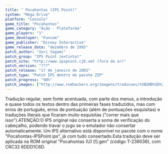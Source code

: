 ```yaml
---
title: " Pocahontas (IPS Point)"
system: "Mega Drive"
platform: "Console"
game_title: "Pocahontas"
game_category: "Ação - Plataforma"
game_players: "1"
game_developer: "Funcom"
game_publisher: "Disney Interactive"
game_release_date: "dezembro de 1995"
patch_author: "Iori Yagami"
patch_group: "IPS Point (extinto)"
patch_site: "http://www.ipspoint.cjb.net (fora do ar)"
patch_version: "???"
patch_release: "17 de janeiro de 2003"
patch_type: "Patch IPS dentro de pacote ZIP"
patch_progress: "98%"
patch_images: ["http://www.romhackers.org/imagens/traducoes/%5BSMD%5D%20Pocahontas%20-%20IPS%20Point%20-%201.png","http://www.romhackers.org/imagens/traducoes/%5BSMD%5D%20Pocahontas%20-%20IPS%20Point%20-%202.png","http://www.romhackers.org/imagens/traducoes/%5BSMD%5D%20Pocahontas%20-%20IPS%20Point%20-%203.png"]
---
```

Tradução regular, sem fonte acentuada, com parte dos menus, a introdução e quase todos os textos dentro das primeiras fases traduzidos, mas com erros de português, erros de pontuação (além de pontuações esquisitas) e traduções literais que ficaram muito esquisitas ("correr mais que isso").ATENÇÃO:O IPS original não conserta a soma de verificação do cabeçalho, podendo travar o jogo se o emulador não consertar automaticamente. Um IPS alternativo está disponível no pacote com o nome "Pocahontas-IPSPoint.ips", já com tudo consertado.Esta tradução deve ser aplicada na ROM original "Pocahontas (U) [!].gen" (código T-239036), com CRC32 6DDD1C6D.